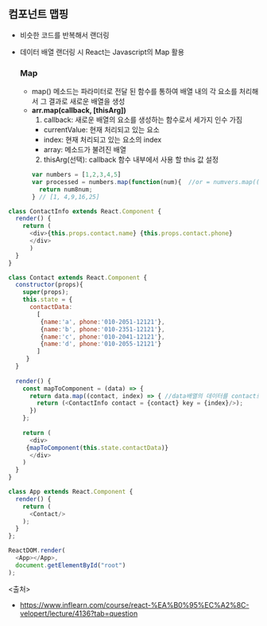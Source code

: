 ## 컴포넌트 맵핑
- 비슷한 코드를 반복해서 랜더링
- 데이터 배열 랜더링 시 React는 Javascript의 Map 활용

  ### Map
  - map() 메소드는 파라미터로 전달 된 함수를 통하여 배열 내의 각 요소를 처리해서 그 결과로 새로운 배열을 생성
  - **arr.map(callback, [thisArg])**
    1. callback: 새로운 배열의 요소를 생성하는 함수로서 세가지 인수 가짐
      - currentValue: 현재 처리되고 있는 요소
      - index: 현재 처리되고 있는 요소의 index
      - array: 메소드가 불려진 배열
    2. thisArg(선택): callback 함수 내부에서 사용 할 this 값 설정
    ```javascript
    var numbers = [1,2,3,4,5]
    var processed = numbers.map(function(num){  //or = numvers.map((num) => {}
      return num8num;
    } // [1, 4,9,16,25]
    ```


```javascript
class ContactInfo extends React.Component {
  render() {
    return (
      <div>{this.props.contact.name} {this.props.contact.phone}
      </div>
      )
  }
}

class Contact extends React.Component {
  constructor(props){
    super(props);
    this.state = {
      contactData: 
        [
         {name:'a', phone:'010-2051-12121'},
         {name:'b', phone:'010-2351-12121'},
         {name:'c', phone:'010-2041-12121'},
         {name:'d', phone:'010-2055-12121'}
        ]
     }
  }
  
  render() {
    const mapToComponent = (data) => {
      return data.map((contact, index) => { //data배열의 데이터를 contact로 받아들이고 
        return (<ContactInfo contact = {contact} key = {index}/>);
      })  
    };
    
    return (
      <div>
     {mapToComponent(this.state.contactData)}
      </div>
    )
  }
}

class App extends React.Component {
  render() {
    return (
      <Contact/>
    );
  }
};

ReactDOM.render(
  <App></App>,
  document.getElementById("root")
);
```

<출처>
- https://www.inflearn.com/course/react-%EA%B0%95%EC%A2%8C-velopert/lecture/4136?tab=question
